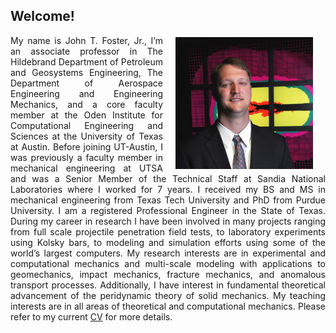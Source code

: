 <!--
.. title: John T. Foster
.. slug: index
.. date: 2014-08-27 23:23:20 UTC-05:00
.. type: text
.. template: notitle.tmpl
-->

## Welcome!

<img class="hidden-xs" style="margin: 3px 20px; float: right; width: 220px;" src="files/johnfoster.jpg">
<p align="justify" style="padding-bottom: 1cm;">
My name is John T. Foster, Jr., I’m an associate professor in The Hildebrand Department of Petroleum and Geosystems Engineering, The Department of Aerospace Engineering and Engineering Mechanics, and a core faculty member at the Oden Institute for Computational Engineering and Sciences at the University of Texas at Austin.  Before joining UT-Austin, I was previously a faculty member in mechanical engineering at UTSA and was a Senior Member of the Technical Staff at Sandia National Laboratories where I worked for 7 years.  I received my BS and MS in mechanical engineering from Texas Tech University and PhD from Purdue University. I am a registered Professional Engineer in the State of Texas.  During my career in research I have been involved in many projects ranging from full scale projectile penetration field tests, to laboratory experiments using Kolsky bars, to modeling and simulation efforts using some of the world’s largest computers. My research interests are in experimental and computational mechanics and multi-scale modeling with applications to geomechanics, impact mechanics, fracture mechanics, and anomalous transport processes. Additionally, I have interest in fundamental theoretical advancement of the peridynamic theory of solid mechanics.  My teaching interests are in all areas of theoretical and computational mechanics. Please refer to my current <a href="/cv/">CV</a> for more details. 
</p>
   

